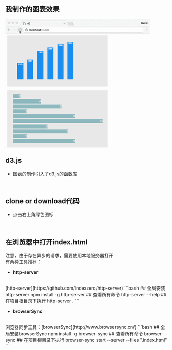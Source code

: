 ## 我制作的图表效果
  <img src="images/d3New.gif" width = "450" height = "400" alt="d3" align=center />

<br />

## d3.js
  - 图表的制作引入了d3.js的函数库

<br />

## clone or download代码
  - 点击右上角绿色图标

<br />

## 在浏览器中打开index.html
  注意，由于存在异步的请求，需要使用本地服务器打开
  <br />
  有两种工具推荐：
  - **http-server**
  <br />
  [http-server](https://github.com/indexzero/http-server)
  ```bash
  ## 全局安装http-server
  npm install -g http-server
  ## 查看所有命令
  http-server --help
  ## 在项目根目录下执行
  http-server .
  ```

  - **browserSync**
  <br />
  浏览器同步工具：[browserSync](http://www.browsersync.cn/)
  ```bash
  ## 全局安装browserSync
  npm install -g browser-sync
  ## 查看所有命令
  browser-sync
  ## 在项目根目录下执行
  browser-sync start --server --files ".index.html"
  ```
